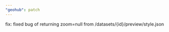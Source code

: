 ```yaml
---
"geohub": patch
---
```


fix: fixed bug of returning zoom=null from /datasets/{id}/preview/style.json

